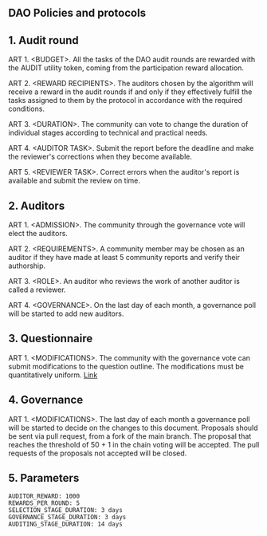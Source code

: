 ## DAO Policies and protocols

## 1\. Audit round

ART 1. \<BUDGET>. All the tasks of the DAO audit rounds are rewarded with the AUDIT utility token, coming from the participation reward allocation.

ART 2. \<REWARD RECIPIENTS>. The auditors chosen by the algorithm will receive a reward in the audit rounds if and only if they effectively fulfill the tasks assigned to them by the protocol in accordance with the required conditions.

ART 3. \<DURATION>. The community can vote to change the duration of individual stages according to technical and practical needs.

ART 4. \<AUDITOR TASK>. Submit the report before the deadline and make the reviewer's corrections when they become available.

ART 5. \<REVIEWER TASK>. Correct errors when the auditor's report is available and submit the review on time.

## 2\. Auditors

ART 1. \<ADMISSION>. The community through the governance vote will elect the auditors.

ART 2. \<REQUIREMENTS>. A community member may be chosen as an auditor if they have made at least 5 community reports and verify their authorship.

ART 3. \<ROLE>. An auditor who reviews the work of another auditor is called a reviewer.

ART 4. \<GOVERNANCE>. On the last day of each month, a governance poll will be started to add new auditors.

## 3\. Questionnaire

ART 1. \<MODIFICATIONS>. The community with the governance vote can submit modifications to the question outline. The modifications must be quantitatively uniform. [Link](https://github.com/SCATDAO/DAO-Audit-questionary)

## 4\. Governance

ART 1. \<MODIFICATIONS>. The last day of each month a governance poll will be started to decide on the changes to this document. Proposals should be sent via pull request, from a fork of the main branch. The proposal that reaches the threshold of 50 + 1 in the chain voting will be accepted. The pull requests of the proposals not accepted will be closed.

## 5\. Parameters

```
AUDITOR_REWARD: 1000
REWARDS_PER_ROUND: 5
SELECTION_STAGE_DURATION: 3 days
GOVERNANCE_STAGE_DURATION: 3 days
AUDITING_STAGE_DURATION: 14 days
```
